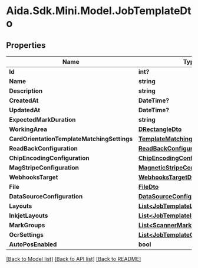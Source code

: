 # Aida.Sdk.Mini.Model.JobTemplateDto

## Properties

Name | Type | Description | Notes
------------ | ------------- | ------------- | -------------
**Id** | **int?** |  | [optional] 
**Name** | **string** |  | [optional] 
**Description** | **string** |  | [optional] 
**CreatedAt** | **DateTime?** |  | [optional] 
**UpdatedAt** | **DateTime?** |  | [optional] 
**ExpectedMarkDuration** | **string** |  | [optional] 
**WorkingArea** | [**DRectangleDto**](DRectangleDto.md) |  | [optional] 
**CardOrientationTemplateMatchingSettings** | [**TemplateMatchingConfigurationDto**](TemplateMatchingConfigurationDto.md) |  | [optional] 
**ReadBackConfiguration** | [**ReadBackConfigurationDto**](ReadBackConfigurationDto.md) |  | [optional] 
**ChipEncodingConfiguration** | [**ChipEncodingConfigurationDto**](ChipEncodingConfigurationDto.md) |  | [optional] 
**MagStripeConfiguration** | [**MagneticStripeConfigurationDto**](MagneticStripeConfigurationDto.md) |  | [optional] 
**WebhooksTarget** | [**WebhooksTargetDto**](WebhooksTargetDto.md) |  | [optional] 
**File** | [**FileDto**](FileDto.md) |  | [optional] 
**DataSourceConfiguration** | [**DataSourceConfigurationDto**](DataSourceConfigurationDto.md) |  | [optional] 
**Layouts** | [**List&lt;JobTemplateLayoutDto&gt;**](JobTemplateLayoutDto.md) |  | [optional] 
**InkjetLayouts** | [**List&lt;JobTemplateInkjetLayoutDto&gt;**](JobTemplateInkjetLayoutDto.md) |  | [optional] 
**MarkGroups** | [**List&lt;ScannerMarkGroupDto&gt;**](ScannerMarkGroupDto.md) |  | [optional] 
**OcrSettings** | [**List&lt;JobTemplateOcrSettingsDto&gt;**](JobTemplateOcrSettingsDto.md) |  | [optional] 
**AutoPosEnabled** | **bool** |  | [optional] 

[[Back to Model list]](../README.md#documentation-for-models) [[Back to API list]](../README.md#documentation-for-api-endpoints) [[Back to README]](../README.md)

